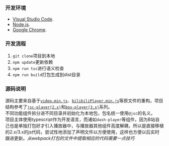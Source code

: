 ### 开发环境
- [Visual Studio Code](https://code.visualstudio.com/).
- [Node.js](https://nodejs.org/).
- [Google Chrome](https://www.google.com/chrome/).

### 开发流程
1. `git clone`项目到本地
2. `npm update`更新依赖
3. `npm run tsc`进行语义检查
4. `npm run build`打包生成到dist目录

### 源码说明
源码主要来自基于[`video.min.js`](//static.hdslb.com/js/video.min.js)、[`bilibiliPlayer.min.js`](//static.hdslb.com/player/js/bilibiliPlayer.min.js)等原文件的重构，项目结构参考了[`jsc-player(2.x)`](//s1.hdslb.com/bfs/static/player/main/video.js)和[`bpx-player(3.x)`](https://s1.hdslb.com/bfs/static/player/main/core.js)系列。  
不同功能组件拆分进不同目录并初始化为本地包，包名统一使用`@jsc`的名义。  
项目主体使用typescript作为开发语言，而诸如`dash-player`等组件，因为B站自己也是单独打包好才引入播放器中，与播放器其他组件高度解耦，所以是直接移植的2.x/3.x的js代码，尝试性地添加了声明文件以方便使用，这样也方便以后实时跟进更新。*从webpack打包的文件中提取相应的代码需要一点技巧*  
